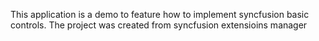 This application is a demo to feature how to implement syncfusion basic controls. The project was created from syncfusion extensioins manager
